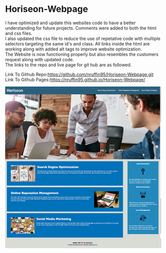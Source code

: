 # Horiseon-Webpage
I have optimized and update this websites code to have a better understanding for future projects. Comments were added to both the html and css files. <br>
I also updated the css file to reduce the use of repetative code with multiple selectors targeting the same id's and class. All links inside the html are working along with added alt tags to improve website optimization. <br> 
The Website is now functioning properly but also resembles the customers request along with updated code. <br>
The links to the repo and live page for git hub are as followed.

Link To Github Repo:https://github.com/nruffin95/Horiseon-Webpage.git
<br>
Link To Github Pages:https://nruffin95.github.io/Horiseon-Webpage/

![](/docs/assets/images/Horiseon%20Screen%20Shot.png)
